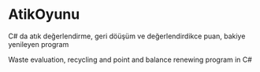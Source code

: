 # AtikOyunu

C# da atık değerlendirme, geri döüşüm ve değerlendirdikce puan, bakiye yenileyen program

Waste evaluation, recycling and point and balance renewing program in C#
